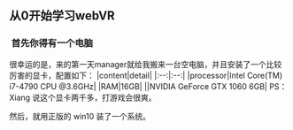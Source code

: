 ## 从0开始学习webVR

###  首先你得有一个电脑
很幸运的是，来的第一天manager就给我搬来一台空电脑，并且安装了一个比较厉害的显卡，配置如下：
|content|detail|
|:--:|:--:|
|processor|Intel Core(TM) i7-4790 CPU @3.6GHz|
|RAM|16GB|
||NVIDIA GeForce GTX 1060 6GB|
PS：Xiang 说这个显卡两千多，打游戏会很爽。


然后，就用正版的 win10 装了一个系统。
